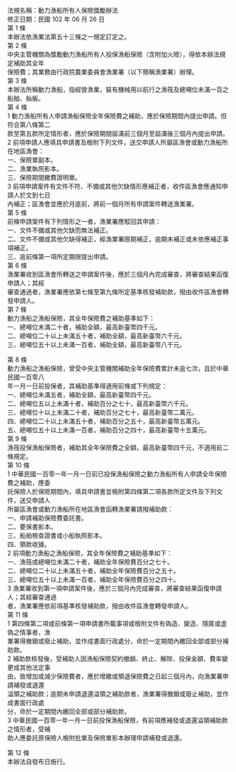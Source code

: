 法規名稱：動力漁船所有人保險獎勵辦法  
修正日期：民國 102 年 06 月 26 日  
第 1 條  
本辦法依漁業法第五十三條之一規定訂定之。  
第 2 條  
中央主管機關為獎勵動力漁船所有人投保漁船保險（含附加火險），得依本辦法規定補助其全年  
保險費；其業務由行政院農業委員會漁業署（以下簡稱漁業署）辦理。  
第 3 條  
本辦法所稱動力漁船，指經營漁業，裝有機械用以航行之漁筏及總噸位未滿一百之船舶、舢舨。  
第 4 條  
1 動力漁船所有人申請漁船保險全年保險費之補助，應於保險期間內提出申請。但符合第八條第二  
款至第五款所定情形者，應於保險期間屆滿前三個月至屆滿後三個月內提出申請。  
2 前項申請人應填具申請書及檢附下列文件，送交申請人所屬區漁會或動力漁船所在地區漁會：  
一、保險單副本。  
二、漁業執照影本。  
三、保險期間繳費證明單。  
3 前項申請案件有文件不符、不備或其他欠缺情形應補正者，收件區漁會應通知申請人於文到七日  
內補正；區漁會並應於月底前，將前一個月所有申請案件轉送漁業署。  
第 5 條  
前條申請案件有下列情形之一者，漁業署應駁回其申請：  
一、文件不備或其他欠缺而無法補正。  
二、文件不備或其他欠缺得補正，經漁業署限期補正，逾期未補正或未依應補正事項補正。  
三、逾前條第一項所定期限提出申請。  
第 6 條  
漁業署收到區漁會所轉送之申請案件後，應於三個月內完成審查，將審查結果函復申請人；其經  
審查通過者，漁業署應依第七條至第九條所定基準核發補助款，撥由收件區漁會轉發申請人。  
第 7 條  
動力漁船之漁船保險，其全年保險費之補助基準如下：  
一、總噸位未滿二十者，補助全額，最高新臺幣四千元。  
二、總噸位二十以上未滿五十者，補助全額，最高新臺幣六千元。  
三、總噸位五十以上未滿一百者，補助全額，最高新臺幣八千元。  


第 8 條  
動力漁船之漁船保險，曾受中央主管機關補助全年保險費累計未逾七次，且於中華民國一百零八  
年一月一日前投保者，其補助基準得適用前條或下列規定：  
一、總噸位未滿五者，補助全額，最高新臺幣四千元。  
二、總噸位五以上未滿十者，補助百分之七十，最高新臺幣六千元。  
三、總噸位十以上未滿二十者，補助百分之七十，最高新臺幣二萬元。  
四、總噸位二十以上未滿五十者，補助百分之五十，最高新臺幣五萬元。  
五、總噸位五十以上未滿一百者，補助百分之四十，最高新臺幣十五萬元。  
第 9 條  
漁筏投保漁船保險者，補助其全年保險費之全額，最高新臺幣四千元，不適用前二條規定。  
第 10 條  
1 中華民國一百零一年一月一日前已投保漁船保險之動力漁船所有人申請全年保險費之補助，應委  
託保險人於保險期間內，填具申請書並檢附第四條第二項各款所定文件及下列文件，送交申請人  
所屬區漁會或動力漁船所在地區漁會函轉漁業署請撥補助款：  
一、申請補助保險費委託書。  
二、要保書影本。  
三、船舶檢查證書或小船執照影本。  
四、領款收據。  
2 前項動力漁船之漁船保險，其全年保險費之補助基準如下：  
一、漁筏或總噸位未滿二十者，補助全年保險費百分之七十。  
二、總噸位二十以上未滿五十者，補助全年保險費百分之五十。  
三、總噸位五十以上未滿一百者，補助全年保險費百分之四十。  
3 漁業署收到第一項申請案件後，應於三個月內完成審查，將審查結果函復申請人；其經審查通過  
者，漁業署應依前項基準核發補助款，撥由收件區漁會轉發申請人。  
第 11 條  
1 第四條第二項或前條第一項申請書所載事項或檢附文件有偽造、變造、隱匿或虛偽之情事者，漁  
業署得撤銷或廢止補助，並作成書面行政處分，命於一定期間內繳回全部或部分補助款。  
2 補助款核發後，受補助人因漁船保險契約撤銷、終止、解除、投保金額、費率變更或其他法定事  
由，致增加或減少保險費者，應於增繳或領退保險費之日起三個月內，向漁業署申請補發或退還  
溢領之補助款；逾期未申請退還溢領之補助款者，漁業署得撤銷或廢止補助，並作成書面行政處  
分，命於一定期間內繳回全部或部分補助款。  
3 中華民國一百零一年一月一日前投保漁船保險，有前項應補發或退還溢領補助款之情形者，受補  
助人應委託原保險人檢附批單及保險單影本辦理申請補發或退還。  


第 12 條  
本辦法自發布日施行。  


